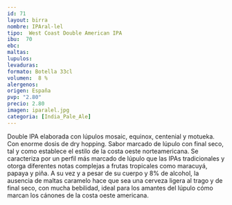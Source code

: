 ```yaml
--- 
id: 71
layout: birra
nombre: IPAral-lel
tipo:  West Coast Double American IPA
ibu:  70
ebc:
maltas: 
lupulos: 
levaduras: 
formato: Botella 33cl
volumen:  8 %
alergenos: 
origen: España
pvp: "2.80"
precio: 2.80
imagen: iparalel.jpg
categoria: [India_Pale_Ale]
---
```

Double IPA elaborada con lúpulos mosaic, equinox, centenial y motueka. Con enorme dosis de dry hopping. Sabor marcado de lúpulo con final seco, tal y como establece el estilo de la costa oeste norteamericana. Se caracteriza por un perfil más marcado de lúpulo que las IPAs tradicionales y otorga diferentes notas complejas a frutas tropicales como maracuyá, papaya y piña. A su vez y a pesar de su cuerpo y 8% de alcohol, la ausencia de maltas caramelo hace que sea una cerveza ligera al trago y de final seco, con mucha bebilidad, ideal para los amantes del lúpulo cómo marcan los cánones de la costa oeste americana.
















